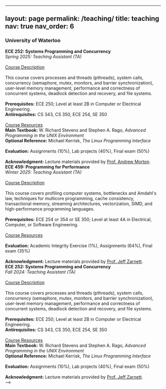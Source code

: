 
---
layout: page
permalink: /teaching/
title: teaching
nav: true
nav_order: 6
---

<h3>University of Waterloo</h3>

<div class="post">
<article>

<div class="card mt-3">
  <div class="p-3">
    <strong>ECE 252: Systems Programming and Concurrency</strong><br>
    <em>Spring 2025: Teaching Assistant (TA)</em><br><br>
    <a href="https://uwflow.com/course/ECE252" target="_blank">Course Description</a><br><br>
    This course covers processes and threads (pthreads), system calls, concurrency (semaphore, mutex, monitors, and barrier synchronization), user-level memory management, performance and correctness of concurrent systems, deadlock detection and recovery, and file systems.<br><br>
    <strong>Prerequisites:</strong> ECE 250; Level at least 2B in Computer or Electrical Engineering.<br>
    <strong>Antirequisites:</strong> CS 343, CS 350, ECE 254, SE 350<br><br>
    <a href="https://github.com/jzarnett/ece252" target="_blank">Course Resources</a><br>
    <strong>Main Textbook:</strong> W. Richard Stevens and Stephen A. Rago, <em>Advanced Programming in the UNIX Environment</em><br>
    <strong>Optional Reference:</strong> Michael Kerrisk, <em>The Linux Programming Interface</em><br><br>
    <strong>Evaluation:</strong> Assignments (10%), Lab projects (40%), Final exam (50%)<br><br>
    <strong>Acknowledgment:</strong> Lecture materials provided by <a href="https://uwaterloo.ca/electrical-computer-engineering/profile/arrmorto" target="_blank">Prof. Andrew Morton</a>.
  </div>
</div>

<div class="card mt-3">
  <div class="p-3">
    <strong>ECE 459: Programming for Performance</strong><br>
    <em>Winter 2025: Teaching Assistant (TA)</em><br><br>
    <a href="https://uwflow.com/course/ECE459" target="_blank">Course Description</a><br><br>
    This course covers profiling computer systems, bottlenecks and Amdahl's law, techniques for multicore programming, cache consistency, transactional memory, streaming architectures, vectorization, SIMD, and high-performance programming languages.<br><br>
    <strong>Prerequisites:</strong> ECE 254 or 354 or SE 350; Level at least 4A in Electrical, Computer, or Software Engineering.<br><br>
    <a href="https://github.com/jzarnett/ece459" target="_blank">Course Resources</a><br><br>
    <strong>Evaluation:</strong> Academic Integrity Exercise (1%), Assignments (64%), Final exam (35%)<br><br>
    <strong>Acknowledgment:</strong> Lecture materials provided by <a href="https://uwaterloo.ca/electrical-computer-engineering/contacts/jeff-zarnett" target="_blank">Prof. Jeff Zarnett</a>.
  </div>
</div>

<div class="card mt-3">
  <div class="p-3">
    <strong>ECE 252: Systems Programming and Concurrency</strong><br>
    <em>Fall 2024: Teaching Assistant (TA)</em><br><br>
    <a href="https://uwflow.com/course/ECE252" target="_blank">Course Description</a><br><br>
    This course covers processes and threads (pthreads), system calls, concurrency (semaphore, mutex, monitors, and barrier synchronization), user-level memory management, performance and correctness of concurrent systems, deadlock detection and recovery, and file systems.<br><br>
    <strong>Prerequisites:</strong> ECE 250; Level at least 2B in Computer or Electrical Engineering.<br>
    <strong>Antirequisites:</strong> CS 343, CS 350, ECE 254, SE 350<br><br>
    <a href="https://github.com/jzarnett/ece252" target="_blank">Course Resources</a><br>
    <strong>Main Textbook:</strong> W. Richard Stevens and Stephen A. Rago, <em>Advanced Programming in the UNIX Environment</em><br>
    <strong>Optional Reference:</strong> Michael Kerrisk, <em>The Linux Programming Interface</em><br><br>
    <strong>Evaluation:</strong> Assignments (10%), Lab projects (40%), Final exam (50%)<br><br>
    <strong>Acknowledgment:</strong> Lecture materials provided by <a href="https://uwaterloo.ca/electrical-computer-engineering/contacts/jeff-zarnett" target="_blank">Prof. Jeff Zarnett</a>.
  </div>
</div>

</article>
</div>





<!-- ---
layout: page
permalink: /teaching/
title: teaching
# description: Materials for courses you taught. Replace this text with your description.
nav: true
nav_order: 6
---

---
---
### Spring 2025- **ECE 252: Systems Programming and Concurrency**.

- Term: Spring 2025 (Teaching Assistant (TA))

#### [Course Description](https://uwflow.com/course/ECE252)
##### This course covers the following topics:
- Processes and threads (pthreads)
- System calls
- Concurrency (semaphore, mutex, monitors, and barrier synchronization)
- User-level memory management
- Performance and correctness of concurrent systems
- Deadlock detection and recovery
- File systems

**Prerequisites**:  
- ECE 250; Level at least 2B in Computer Engineering or Electrical Engineering.
- This course requires substantial programming skill. The basics of the C language will be reviewed briefly, and should be familiar to anyone who has already used C++.

**Antirequisites**:  
- CS 343, CS 350, ECE 254, SE 350

#### Readings

##### Main Textbook
- W. Richard Stevens and Stephen A. Rago: _Advanced Programming in the UNIX Environment_, 3rd edition, Addison-Wesley, 2013. ISBN: 978-0-321-63773-4.

##### Optional Reference
- Michael Kerrisk: _The Linux Programming Interface_, No Starch Press, 2010. ISBN: 978-1-59327-220-3.

#### Evaluation
Coursework will include the following components:
- **Assignments (10%)**
- **Lab projects (40%)**
- **Final exam (50%)**

##### Assignments
###### There are three equally weighted programming assignments, for a total of 10%. Assignment grading is based on the following scale:
- **0**: Not attempted or does not work at all
- **1**: There are some issues
- **2**: Everything works as expected

##### Lab Projects
- There are five lab projects. The grading policies are specified in the lab manual (available on LEARN).

#### Course Objectives

##### Students who successfully complete the **lecture component** will be able to:
- Invoke (apply) system calls, from the view of an application programmer, to access resources like files, inter-process communication mechanisms, and the network.
- Analyze, design, implement, and debug concurrent C programs using concurrency control constructs (such as a mutex or semaphore).
- Apply standard concurrency scenarios such as producer-consumer, readers-writers, and dining philosophers, as well as deadlock and starvation.

##### Students who successfully complete the **lab component** will be able to:
- Interact with the Linux operating system through the command-line interface and the C language API.
- Read the documentation of, understand, and interact with available libraries, such as those for multi-threading, file handling, and network operations.
- Use inter-process communication mechanisms such as shared memory.
- Identify, analyze, and solve concurrency and synchronization problems.

#### Acknowledgment
- Lecture materials, assignments, and portions of this course outline were provided by [Prof. Andrew Morton](https://uwaterloo.ca/electrical-computer-engineering/profile/arrmorto).

---
---
### Winter 2025- **ECE 459: Programming for Performance**.

- Term: Winter 2025 (Teaching Assistant (TA))

#### [Course Description](https://uwflow.com/course/ECE459)
##### This course covers the following topics [(Course Resources)](https://github.com/jzarnett/ece459):
- Profiling computer systems
- bottlenecks, Amdahl's law
- Techniques for programming multicore processors
- cache consistency
- Transactional memory. Streaming architectures, vectorization, and SIMD
- High-performance programming languages

**Prerequisites**:  
- ECE 254 or 354 or SE 350; Level at least 4A Electrical Engineering or Computer Engineering or Software Engineering

#### Readings

##### Textbook
- There are detailed notes. There's no required textbook for the course. The notes cite a number of sources, some of which are useful books. But there's no single source that does it all, so it would be silly to ask you to buy one.

#### Evaluation
##### Coursework will include the following components:
- **Academic Integrity Exercise (1%)**
- **Assignments (64%)   (4 at 16% each)**
- **Final exam (35%)**

#### Acknowledgment
- Lecture materials, assignments, and portions of this course outline were provided by [Prof. Jeff Zarnett](https://uwaterloo.ca/electrical-computer-engineering/contacts/jeff-zarnett).

---
---
### Fall 2024- **ECE 252: Systems Programming and Concurrency**.

- Term: Fall 2024 (Teaching Assistant (TA))

#### [Course Description](https://uwflow.com/course/ECE252)
##### This course covers the following topics [(Course Resources)](https://github.com/jzarnett/ece252):
- Processes and threads (pthreads)
- System calls
- Concurrency (semaphore, mutex, monitors, and barrier synchronization)
- User-level memory management
- Performance and correctness of concurrent systems
- Deadlock detection and recovery
- File systems

**Prerequisites**:  
- ECE 250; Level at least 2B in Computer Engineering or Electrical Engineering.
- This course requires substantial programming skill. The basics of the C language will be reviewed briefly, and should be familiar to anyone who has already used C++.

**Antirequisites**:  
- CS 343, CS 350, ECE 254, SE 350

#### Readings

##### Main Textbook
- W. Richard Stevens and Stephen A. Rago: _Advanced Programming in the UNIX Environment_, 3rd edition, Addison-Wesley, 2013. ISBN: 978-0-321-63773-4.

##### Optional Reference
- Michael Kerrisk: _The Linux Programming Interface_, No Starch Press, 2010. ISBN: 978-1-59327-220-3.

#### Evaluation
Coursework will include the following components:
- **Assignments (10%)**
- **Lab projects (40%)**
- **Final exam (50%)**

##### Assignments
###### There are three equally weighted programming assignments, for a total of 10%. Assignment grading is based on the following scale:
- **0**: Not attempted or does not work at all
- **1**: There are some issues
- **2**: Everything works as expected

##### Lab Projects
- There are five lab projects. The grading policies are specified in the lab manual (available on LEARN).

#### Course Objectives

##### Students who successfully complete the **lecture component** will be able to:
- Invoke (apply) system calls, from the view of an application programmer, to access resources like files, inter-process communication mechanisms, and the network.
- Analyze, design, implement, and debug concurrent C programs using concurrency control constructs (such as a mutex or semaphore).
- Apply standard concurrency scenarios such as producer-consumer, readers-writers, and dining philosophers, as well as deadlock and starvation.

##### Students who successfully complete the **lab component** will be able to:
- Interact with the Linux operating system through the command-line interface and the C language API.
- Read the documentation of, understand, and interact with available libraries, such as those for multi-threading, file handling, and network operations.
- Use inter-process communication mechanisms such as shared memory.
- Identify, analyze, and solve concurrency and synchronization problems.

#### Acknowledgment
- Lecture materials, assignments, and portions of this course outline were provided by [Prof. Jeff Zarnett](https://uwaterloo.ca/electrical-computer-engineering/contacts/jeff-zarnett).

---

<!-- For now, this page is assumed to be a static description of your courses. You can convert it to a collection similar to `_projects/` so that you can have a dedicated page for each course.

Organize your courses by years, topics, or universities, however you like! --> -->
